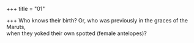 +++
title = "01"

+++
Who knows their birth? Or, who was previously in the graces of the  Maruts,  
when they yoked their own spotted (female antelopes)?  